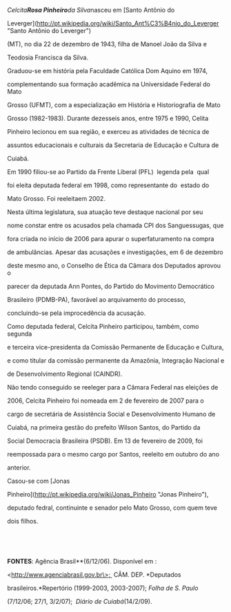 

*Celcita**Rosa Pinheiro**da Silva*nasceu em [Santo Antônio do

Leverger](http://pt.wikipedia.org/wiki/Santo_Ant%C3%B4nio_do_Leverger "Santo Antônio do Leverger")

(MT), no dia 22 de dezembro de 1943, filha de Manoel João da Silva e

Teodosia Francisca da Silva.



Graduou-se em história pela Faculdade Católica Dom Aquino em 1974,

complementando sua formação acadêmica na Universidade Federal do Mato

Grosso (UFMT), com a especialização em História e Historiografia de Mato

Grosso (1982-1983). Durante dezesseis anos, entre 1975 e 1990, Celita

Pinheiro lecionou em sua região, e exerceu as atividades de técnica de

assuntos educacionais e culturais da Secretaria de Educação e Cultura de

Cuiabá.



Em 1990 filiou-se ao Partido da Frente Liberal (PFL)  legenda pela  qual

foi eleita deputada federal em 1998, como representante do  estado do

Mato Grosso. Foi reeleitaem 2002.



Nesta última legislatura, sua atuação teve destaque nacional por seu

nome constar entre os acusados pela chamada CPI dos Sanguessugas, que

fora criada no início de 2006 para apurar o superfaturamento na compra

de ambulâncias. Apesar das acusações e investigações, em 6 de dezembro

deste mesmo ano, o Conselho de Ética da Câmara dos Deputados aprovou o

parecer da deputada Ann Pontes, do Partido do Movimento Democrático

Brasileiro (PDMB-PA), favorável ao arquivamento do processo,

concluindo-se pela improcedência da acusação.



Como deputada federal, Celcita Pinheiro participou, também, como segunda

e terceira vice-presidenta da Comissão Permanente de Educação e Cultura,

e como titular da comissão permanente da Amazônia, Integração Nacional e

de Desenvolvimento Regional (CAINDR).



Não tendo conseguido se reeleger para a Câmara Federal nas eleições de

2006, Celcita Pinheiro foi nomeada em 2 de fevereiro de 2007 para o

cargo de secretária de Assistência Social e Desenvolvimento Humano de

Cuiabá, na primeira gestão do prefeito Wilson Santos, do Partido da

Social Democracia Brasileira (PSDB). Em 13 de fevereiro de 2009, foi

reempossada para o mesmo cargo por Santos, reeleito em outubro do ano

anterior.



Casou-se com [Jonas

Pinheiro](http://pt.wikipedia.org/wiki/Jonas_Pinheiro "Jonas Pinheiro"),

deputado fedral, continuinte e senador pelo Mato Grosso, com quem teve

dois filhos.



 



 



**FONTES**: Agência Brasil**(6/12/06). Disponível em :

\<http://www.agenciabrasil.gov.br\>;  CÂM. DEP. *Deputados

brasileiros.*Repertório (1999-2003, 2003-2007); *Folha de S. Paulo*

(7/12/06; 27/1, 3/2/07);  *Diário de Cuiabá*(14/2/09).

